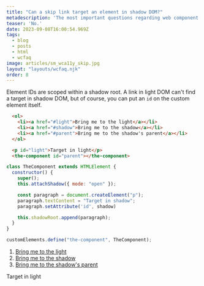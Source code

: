 ```yaml
---
title: "Can a skip link target an element in shadow DOM?"
metadescription: 'The most important questions regarding web component accessibility'
teaser: 'No.'
date: 2023-09-08T16:00:54.969Z
tags:
  - blog
  - posts
  - html
  - wcfaq
image: articles/sm_wca11y_skip.jpg
layout: "layouts/wcfaq.njk"
order: 8
---
```

Element IDs are scoped within a shadow root. A link in light DOM can't find a target in shadow DOM, but of course, you can put an `id` on the custom element itself.

```html
  <ol>
    <li><a href="#light">Bring me to the light</a></li>
    <li><a href="#shadow">Bring me to the shadow</a></li>
    <li><a href="#parent">Bring me to the shadow's parent</a></li>
  </ol>

  <p id="light">Target in light</p>
  <the-component id="parent"></the-component>
```

```js
class TheComponent extends HTMLElement {
  constructor() {
    super();
    this.attachShadow({ mode: "open" });

    const paragraph = document.createElement("p");
    paragraph.textContent = "Target in shadow";
    paragraph.setAttribute('id', shadow)

    this.shadowRoot.append(paragraph);
  }
}

customElements.define("the-component", TheComponent);
```

<div data-sample="demo">
  <ol>
    <li><a href="#light">Bring me to the light</a></li>
    <li><a href="#shadow">Bring me to the shadow</a></li>
    <li><a href="#parent">Bring me to the shadow's parent</a></li>
  </ol>


  <p id="light">Target in light</p>
  <the-component id="parent"></the-component>
</div>

<style>
  :target {
    background: aqua;
  }

  the-component {
    display: block;
  }
</style>

<script>
class TheComponent extends HTMLElement {
  constructor() {
    super();
    this.attachShadow({ mode: "open" });

    const paragraph = document.createElement("p");
    paragraph.textContent = "Target in shadow";
    paragraph.setAttribute('id', 'shadow')

    this.shadowRoot.append(paragraph);
  }
}

customElements.define("the-component", TheComponent);
</script>
